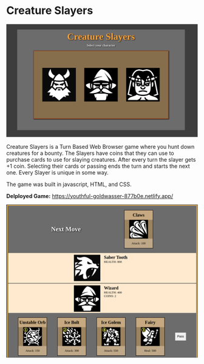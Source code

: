# Creature Slayers 

![Title Screen](/imgs/CreatureSlayersTitle.png)

Creature Slayers is a Turn Based Web Browser game where you hunt down creatures for a bounty.
The Slayers have coins that they can use to purchase cards to use for slaying creatures. After every turn the slayer gets +1 coin. Selecting their cards or passing ends the turn and starts the next one. Every Slayer is unique in some way.

The game was built in javascript, HTML, and CSS. 

**Delployed Game:** https://youthful-goldwasser-877b0e.netlify.app/

![Title Screen](/imgs/BoardScreen.png)